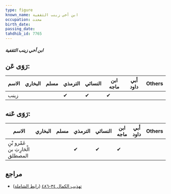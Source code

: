 ```yaml
---
type: figure
known_name: ابن أخي زينب الثقفية
occupation: محدث
birth_date:
passing_date:
tahdhib_id: 7765
---
```

##### ابن أخي زينب الثقفية

## رَوَى عَن:
| الاسم | البخاري | مسلم | الترمذي | النسائي | ابن ماجه | أبي داود | Others |
| ----- | ------- | ---- | ------- | ------- | -------- | -------- | ------ |
| زينب  |         |      | ✔       | ✔       | ✔        |          |        |
## رَوَى عَنه:
| الاسم                             | البخاري | مسلم | الترمذي | النسائي | ابن ماجه | أبي داود | Others |
| --------------------------------- | ------- | ---- | ------- | ------- | -------- | -------- | ------ |
| عَمْرو بْنِ الْحَارِثِ بن المصطلق |         |      | ✔       | ✔       | ✔        |          |        |
## مراجع
- [تهذيب الكمال ٣٤-٤٨٦](obsidian://open?vault=Tahdhib-al-Kamal&file=Figures/٧٧٦٥-ابن%20أخي%20زينب%20الثقفية) ([رابط الشاملة](https://shamela.ws/book/3722/18603))